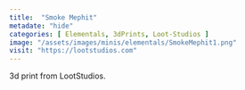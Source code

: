 ```yaml
---
title:  "Smoke Mephit"
metadate: "hide"
categories: [ Elementals, 3dPrints, Loot-Studios ]
image: "/assets/images/minis/elementals/SmokeMephit1.png"
visit: "https://lootstudios.com"
---
```

3d print from LootStudios.